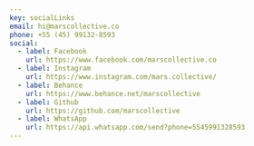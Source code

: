 ```yaml
---
key: socialLinks
email: hi@marscollective.co
phone: +55 (45) 99132-8593
social:
  - label: Facebook
    url: https://www.facebook.com/marscollective.co
  - label: Instagram
    url: https://www.instagram.com/mars.collective/
  - label: Behance
    url: https://www.behance.net/marscollective
  - label: Github
    url: https://github.com/marscollective
  - label: WhatsApp
    url: https://api.whatsapp.com/send?phone=5545991328593
---
```

